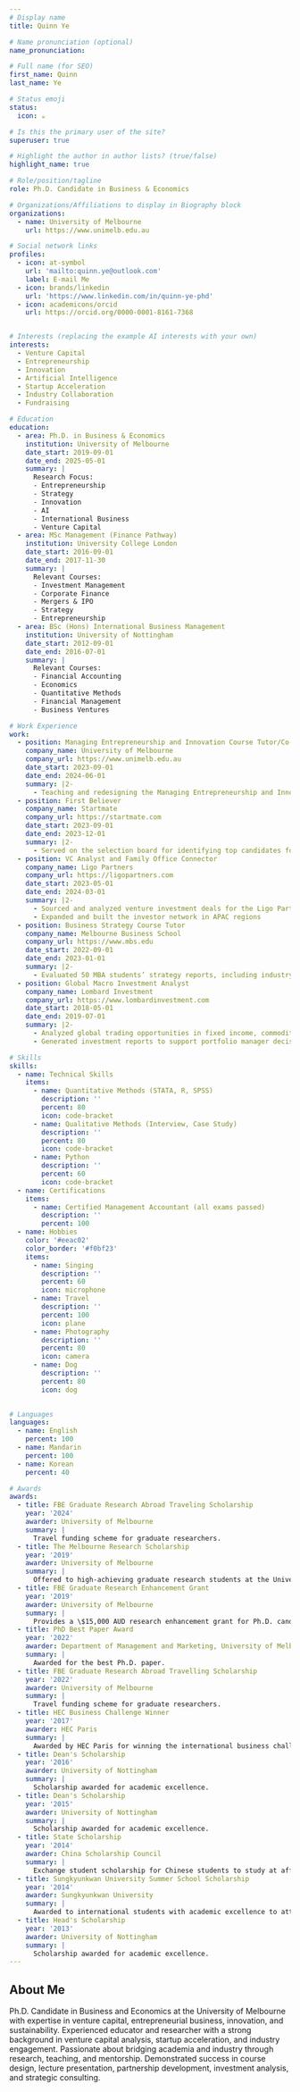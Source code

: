 ```yaml
---
# Display name
title: Quinn Ye

# Name pronunciation (optional)
name_pronunciation: 

# Full name (for SEO)
first_name: Quinn
last_name: Ye

# Status emoji
status:
  icon: ☕️

# Is this the primary user of the site?
superuser: true

# Highlight the author in author lists? (true/false)
highlight_name: true

# Role/position/tagline
role: Ph.D. Candidate in Business & Economics

# Organizations/Affiliations to display in Biography block
organizations:
  - name: University of Melbourne
    url: https://www.unimelb.edu.au

# Social network links
profiles:
  - icon: at-symbol
    url: 'mailto:quinn.ye@outlook.com'
    label: E-mail Me
  - icon: brands/linkedin
    url: 'https://www.linkedin.com/in/quinn-ye-phd'
  - icon: academicons/orcid
    url: https://orcid.org/0000-0001-8161-7368


# Interests (replacing the example AI interests with your own)
interests:
  - Venture Capital
  - Entrepreneurship
  - Innovation
  - Artificial Intelligence
  - Startup Acceleration
  - Industry Collaboration
  - Fundraising

# Education
education:
  - area: Ph.D. in Business & Economics
    institution: University of Melbourne
    date_start: 2019-09-01
    date_end: 2025-05-01
    summary: |
      Research Focus: 
      - Entrepreneurship
      - Strategy
      - Innovation
      - AI
      - International Business
      - Venture Capital
  - area: MSc Management (Finance Pathway)
    institution: University College London
    date_start: 2016-09-01
    date_end: 2017-11-30
    summary: |
      Relevant Courses: 
      - Investment Management
      - Corporate Finance
      - Mergers & IPO
      - Strategy
      - Entrepreneurship
  - area: BSc (Hons) International Business Management
    institution: University of Nottingham
    date_start: 2012-09-01
    date_end: 2016-07-01
    summary: |
      Relevant Courses:
      - Financial Accounting
      - Economics
      - Quantitative Methods
      - Financial Management
      - Business Ventures

# Work Experience
work:
  - position: Managing Entrepreneurship and Innovation Course Tutor/Co-Instructor
    company_name: University of Melbourne
    company_url: https://www.unimelb.edu.au
    date_start: 2023-09-01
    date_end: 2024-06-01
    summary: |2-
      - Teaching and redesigning the Managing Entrepreneurship and Innovation course for the Bachelor in Commerce program
  - position: First Believer
    company_name: Startmate
    company_url: https://startmate.com
    date_start: 2023-09-01
    date_end: 2023-12-01
    summary: |2-
      - Served on the selection board for identifying top candidates for the Startmate accelerator program
  - position: VC Analyst and Family Office Connector
    company_name: Ligo Partners
    company_url: https://ligopartners.com
    date_start: 2023-05-01
    date_end: 2024-03-01
    summary: |2-
      - Sourced and analyzed venture investment deals for the Ligo Partners network, a venture arm for family offices with a combined net worth of \$224 billion USD
      - Expanded and built the investor network in APAC regions
  - position: Business Strategy Course Tutor
    company_name: Melbourne Business School
    company_url: https://www.mbs.edu
    date_start: 2022-09-01
    date_end: 2023-01-01
    summary: |2-
      - Evaluated 50 MBA students’ strategy reports, including industry analysis, value chain analysis, value proposition mapping, and blue ocean strategy pitches
  - position: Global Macro Investment Analyst
    company_name: Lombard Investment
    company_url: https://www.lombardinvestment.com
    date_start: 2018-05-01
    date_end: 2019-07-01
    summary: |2-
      - Analyzed global trading opportunities in fixed income, commodities, and foreign exchange based on macroeconomic research
      - Generated investment reports to support portfolio manager decision-making

# Skills
skills:
  - name: Technical Skills
    items:
      - name: Quantitative Methods (STATA, R, SPSS)
        description: ''
        percent: 80
        icon: code-bracket
      - name: Qualitative Methods (Interview, Case Study)
        description: ''
        percent: 80
        icon: code-bracket
      - name: Python
        description: ''
        percent: 60
        icon: code-bracket
  - name: Certifications
    items:
      - name: Certified Management Accountant (all exams passed)
        description: ''
        percent: 100
  - name: Hobbies
    color: '#eeac02'
    color_border: '#f0bf23'
    items:
      - name: Singing
        description: ''
        percent: 60
        icon: microphone
      - name: Travel
        description: ''
        percent: 100
        icon: plane
      - name: Photography
        description: ''
        percent: 80
        icon: camera
      - name: Dog
        description: ''
        percent: 80
        icon: dog
        

# Languages
languages:
  - name: English
    percent: 100
  - name: Mandarin
    percent: 100
  - name: Korean
    percent: 40

# Awards
awards:
  - title: FBE Graduate Research Abroad Traveling Scholarship
    year: '2024'
    awarder: University of Melbourne
    summary: |
      Travel funding scheme for graduate researchers.
  - title: The Melbourne Research Scholarship
    year: '2019'
    awarder: University of Melbourne
    summary: |
      Offered to high-achieving graduate research students at the University of Melbourne.
  - title: FBE Graduate Research Enhancement Grant
    year: '2019'
    awarder: University of Melbourne
    summary: | 
      Provides a \$15,000 AUD research enhancement grant for Ph.D. candidates.
  - title: PhD Best Paper Award
    year: '2022'
    awarder: Department of Management and Marketing, University of Melbourne
    summary: | 
      Awarded for the best Ph.D. paper.
  - title: FBE Graduate Research Abroad Travelling Scholarship
    year: '2022'
    awarder: University of Melbourne
    summary: | 
      Travel funding scheme for graduate researchers.
  - title: HEC Business Challenge Winner
    year: '2017'
    awarder: HEC Paris
    summary: | 
      Awarded by HEC Paris for winning the international business challenge.
  - title: Dean's Scholarship
    year: '2016'
    awarder: University of Nottingham
    summary: |
      Scholarship awarded for academic excellence.
  - title: Dean's Scholarship
    year: '2015'
    awarder: University of Nottingham
    summary: |
      Scholarship awarded for academic excellence.
  - title: State Scholarship
    year: '2014'
    awarder: China Scholarship Council
    summary: |
      Exchange student scholarship for Chinese students to study at affiliated international universities.
  - title: Sungkyunkwan University Summer School Scholarship
    year: '2014'
    awarder: Sungkyunkwan University
    summary: |
      Awarded to international students with academic excellence to attend summer school.
  - title: Head's Scholarship
    year: '2013'
    awarder: University of Nottingham
    summary: |
      Scholarship awarded for academic excellence.
---
```


## About Me

Ph.D. Candidate in Business and Economics at the University of Melbourne with expertise in venture capital, entrepreneurial business, innovation, and sustainability. Experienced educator and researcher with a strong background in venture capital analysis, startup acceleration, and industry engagement. Passionate about bridging academia and industry through research, teaching, and mentorship. Demonstrated success in course design, lecture presentation, partnership development, investment analysis, and strategic consulting.
